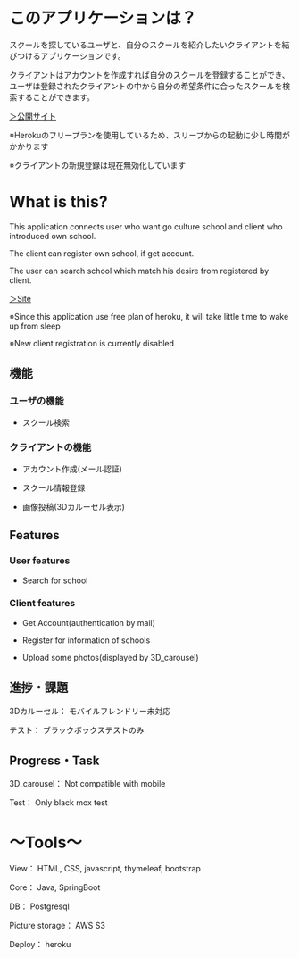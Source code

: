 # このアプリケーションは？

スクールを探しているユーザと、自分のスクールを紹介したいクライアントを結びつけるアプリケーションです。

クライアントはアカウントを作成すれば自分のスクールを登録することができ、ユーザは登録されたクライアントの中から自分の希望条件に合ったスクールを検索することができます。

[＞公開サイト](https://dktsearch.herokuapp.com/)

※Herokuのフリープランを使用しているため、スリープからの起動に少し時間がかかります

※クライアントの新規登録は現在無効化しています

# What is this?

This application connects user who want go culture school and client who introduced own school.

The client can register own school, if get account.

The user can search school which match his desire from registered by client.

[＞Site](https://dktsearch.herokuapp.com/)

※Since this application use free plan of heroku, it will take little time to wake up from sleep

※New client registration is currently disabled

## 機能

### ユーザの機能

* スクール検索

### クライアントの機能

* アカウント作成(メール認証)

* スクール情報登録

* 画像投稿(3Dカルーセル表示)

## Features

### User features

* Search for school

### Client features

* Get Account(authentication by mail)

* Register for information of schools

* Upload some photos(displayed by 3D_carousel)

## 進捗・課題

3Dカルーセル：	モバイルフレンドリー未対応

テスト：	ブラックボックステストのみ

## Progress・Task

3D_carousel：		Not compatible with mobile

Test：	Only black mox test

# ～Tools～

View：	HTML, CSS, javascript, thymeleaf, bootstrap

Core：	Java, SpringBoot

DB：		Postgresql

Picture storage：		AWS S3

Deploy：		heroku
